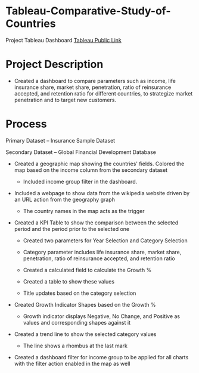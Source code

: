 # Tableau-Comparative-Study-of-Countries
Project Tableau Dashboard [Tableau Public Link](https://public.tableau.com/app/profile/marcus.hendricks/viz/ComparativeStudyofCountriesbyMarcusHendricks/ComparativeStudyofCountries?publish=yes)

# Project Description
  * Created a dashboard to compare parameters such as income, life insurance share, market share, penetration, ratio of reinsurance accepted, and retention ratio for different countries, to strategize market penetration and to target new customers.

# Process
Primary Dataset – Insurance Sample Dataset

Secondary Dataset – Global Financial Development Database

  * Created a geographic map showing the countries' fields. Colored the map based on the income column from the secondary dataset

    * Included income group filter in the dashboard.
  * Included a webpage to show data from the wikipedia website driven by an URL action from the geography graph

    * The country names in the map acts as the trigger
  * Created a KPI Table to show the comparison between the selected period and the period prior to the selected one

    * Created two parameters for Year Selection and Category Selection

    * Category parameter includes life insurance share, market share, penetration, ratio of reinsurance accepted, and retention ratio

    * Created a calculated field to calculate the Growth %

    * Created a table to show these values

    * Title updates based on the category selection

  * Created Growth Indicator Shapes based on the Growth %

    * Growth indicator displays Negative, No Change, and Positive as values and corresponding shapes against it
  * Created a trend line to show the selected category values

    * The line shows a rhombus at the last mark
  * Created a dashboard filter for income group to be applied for all charts with the filter action enabled in the map as well
